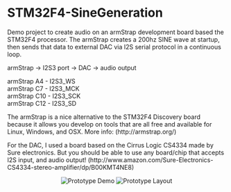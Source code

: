 STM32F4-SineGeneration
======================

Demo project to create audio on an armStrap development board based the STM32F4 processor.
The armStrap creates a 200hz SINE wave at startup, then sends that data to external DAC via I2S serial
protocol in a continuous loop. 

<p> armStrap -> I2S3 port -> DAC -> audio output </p>

<p>
armStrap A4 - I2S3_WS <br>
armStrap C7 - I2S3_MCK <br>
armStrap C10 - I2S3_SCK <br>
armStrap C12 - I2S3_SD <br>
</p>

<p>The armStrap is a nice alternative to the STM32F4 Discovery board because it allows you develop on tools that are all free and available for Linux, Windows, and OSX. More info: (http://armstrap.org/)</p>

<p>For the DAC, I used a board based on the Cirrus Logic CS4334 made by Sure electronics. But you should be able
to use any board/chip that accepts I2S input, and audio output!
(http://www.amazon.com/Sure-Electronics-CS4334-stereo-amplifier/dp/B00KMT4NE8) </p>

<p><center>
<img src="https://cloud.githubusercontent.com/assets/6580936/5514052/d41bdf5c-87e3-11e4-8300-76a90fcae725.JPG" alt="Prototype Demo">
<img src="https://cloud.githubusercontent.com/assets/6580936/5514053/d8996720-87e3-11e4-93ac-14b0fa5991ed.jpg" alt="Prototype Layout">
</center></p>

